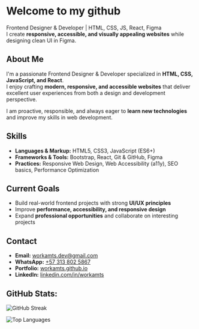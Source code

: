 # Welcome to my github

Frontend Designer & Developer | HTML, CSS, JS, React, Figma  
I create **responsive, accessible, and visually appealing websites** while designing clean UI in Figma.


## About Me

I'm a passionate Frontend Designer & Developer specialized in **HTML, CSS, JavaScript, and React**.  
I enjoy crafting **modern, responsive, and accessible websites** that deliver excellent user experiences from both a design and development perspective.

I am proactive, responsible, and always eager to **learn new technologies** and improve my skills in web development.


## Skills

- **Languages & Markup:** HTML5, CSS3, JavaScript (ES6+)  
- **Frameworks & Tools:** Bootstrap, React, Git & GitHub, Figma  
- **Practices:** Responsive Web Design, Web Accessibility (a11y), SEO basics, Performance Optimization


## Current Goals

- Build real-world frontend projects with strong **UI/UX principles**  
- Improve **performance, accessibility, and responsive design**  
- Expand **professional opportunities** and collaborate on interesting projects


## Contact

- **Email:** [workamts.dev@gmail.com](mailto:workamts.dev@gmail.com)  
- **WhatsApp:** [+57 313 802 5867](https://wa.me/573138025867)  
- **Portfolio:** [workamts.github.io](https://workamts.github.io)  
- **LinkedIn:** [linkedin.com/in/workamts](https://www.linkedin.com/in/workamts)  


## GitHub Stats:
![GitHub Streak](https://github-readme-streak-stats.herokuapp.com/?user=workamts&theme=dark&hide_border=true)

![Top Languages](https://github-readme-stats.vercel.app/api/top-langs/?username=workamts&theme=dark&layout=compact&hide_border=true)

